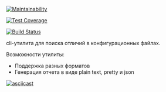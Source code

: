 [![Maintainability](https://api.codeclimate.com/v1/badges/6e9dbc2762f1ede57c6f/maintainability)](https://codeclimate.com/github/Luckybox59/project-lvl2-s463/maintainability)

[![Test Coverage](https://api.codeclimate.com/v1/badges/6e9dbc2762f1ede57c6f/test_coverage)](https://codeclimate.com/github/Luckybox59/project-lvl2-s463/test_coverage)

[![Build Status](https://travis-ci.com/Luckybox59/project-lvl2-s463.svg?branch=master)](https://travis-ci.com/Luckybox59/project-lvl2-s463)

cli-утилита для поиска отличий в конфигурационных файлах.

Возможности утилиты:

* Поддержка разных форматов
* Генерация отчета в виде plain text, pretty и json

[![asciicast](https://asciinema.org/a/j5luQHTtAEIa7DmjbEKMfrIcP.svg)](https://asciinema.org/a/j5luQHTtAEIa7DmjbEKMfrIcP)
